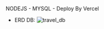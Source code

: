 NODEJS - MYSQL - Deploy By Vercel

- ERD DB:
![travel_db](https://user-images.githubusercontent.com/52172667/160994160-b855d3d2-0d94-4112-b256-9e4d8c86917e.png)

